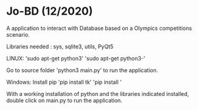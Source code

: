 # Jo-BD (12/2020)

A application to interact with Database based on a Olympics competitions scenario.

Libraries needed : sys, sqlite3, utils, PyQt5

LINUX: 'sudo apt-get python3' 'sudo apt-get python3-<lib>' 

Go to source folder 'python3 main.py' to run the application.

Windows: Install pip 'pip install tk' 'pip install <lib>' 

With a working installation of python and the libraries indicated installed, double click on main.py to run the application.
